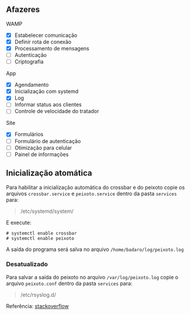 ## Afazeres

WAMP
- [x] Estabelecer comunicação
- [x] Definir rota de conexão
- [x] Processamento de mensagens
- [ ] Autenticação
- [ ] Criptografia

App
- [x] Agendamento
- [x] Inicialização com systemd
- [x] Log
- [ ] Informar status aos clientes
- [ ] Controle de velocidade do tratador

Site
- [x] Formulários
- [ ] Formulário de autenticação
- [ ] Otimização para celular
- [ ] Painel de informações

## Inicialização atomática
Para habilitar a inicialização automática do crossbar e do peixoto copie os arquivos ``crossbar.service`` e ``peixoto.service`` dentro da pasta ``services`` para:

> /etc/systemd/system/

E execute:

    # systemctl enable crossbar
    # systemctl enable peixoto

A saída do programa será salva no arquivo ``/home/badaro/log/peixoto.log``

### Desatualizado

Para salvar a saída do peixoto no arquivo ``/var/log/peixoto.log`` copie o arquivo ``peixoto.conf`` dentro da pasta ``services`` para:

> /etc/rsyslog.d/

Referência: [stackoverflow](https://stackoverflow.com/questions/37585758/how-to-redirect-output-of-systemd-service-to-a-file)
